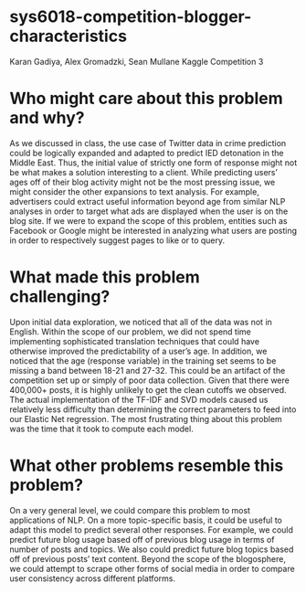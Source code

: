 # sys6018-competition-blogger-characteristics
Karan Gadiya, Alex Gromadzki, Sean Mullane
Kaggle Competition 3

# Who might care about this problem and why?
As we discussed in class, the use case of Twitter data in crime prediction could be logically expanded and adapted to predict IED detonation in the Middle East.  Thus, the initial value of strictly one form of response might not be what makes a solution interesting to a client. While predicting users’ ages off of their blog activity might not be the most pressing issue, we might consider the other expansions to text analysis.  For example, advertisers could extract useful information beyond age from similar NLP analyses in order to target what ads are displayed when the user is on the blog site.  If we were to expand the scope of this problem, entities such as Facebook or Google might be interested in analyzing what users are posting in order to respectively suggest pages to like or to query.

# What made this problem challenging?

Upon initial data exploration, we noticed that all of the data was not in English.  Within the scope of our problem, we did not spend time implementing sophisticated translation techniques that could have otherwise improved the predictability of a user’s age.  In addition, we noticed that the age (response variable) in the training set seems to be missing a band between 18-21 and 27-32.  This could be an artifact of the competition set up or simply of poor data collection.  Given that there were 400,000+ posts, it is highly unlikely to get the clean cutoffs we observed.  The actual implementation of the TF-IDF and SVD models caused us relatively less difficulty than determining the correct parameters to feed into our Elastic Net regression.  The most frustrating thing about this problem was the time that it took to compute each model.

# What other problems resemble this problem?

On a very general level, we could compare this problem to most applications of NLP.  On a more topic-specific basis, it could be useful to adapt this model to predict several other responses.  For example, we could predict future blog usage based off of previous blog usage in terms of number of posts and topics. We also could predict future blog topics based off of previous posts’ text content.  Beyond the scope of the blogosphere, we could attempt to scrape other forms of social media in order to compare user consistency across different platforms. 

